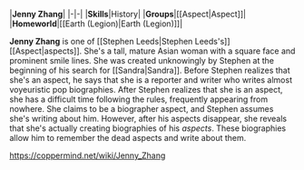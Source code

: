 |**Jenny Zhang**|
|-|-|
|**Skills**|History|
|**Groups**|[[Aspect\|Aspect]]|
|**Homeworld**|[[Earth (Legion)\|Earth (Legion)]]|

**Jenny Zhang** is one of [[Stephen Leeds\|Stephen Leeds's]] [[Aspect\|aspects]]. She's a tall, mature Asian woman with a square face and prominent smile lines.
She was created unknowingly by Stephen at the beginning of his search for [[Sandra\|Sandra]]. Before Stephen realizes that she's an aspect, he says that she is a reporter and writer who writes almost voyeuristic pop biographies. After Stephen realizes that she is an aspect, she has a difficult time following the rules, frequently appearing from nowhere. She claims to be a biographer aspect, and Stephen assumes she's writing about him. However, after his aspects disappear, she reveals that she's actually creating biographies of his *aspects*. These biographies allow him to remember the dead aspects and write about them.



https://coppermind.net/wiki/Jenny_Zhang